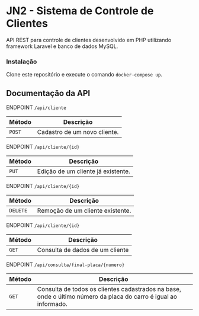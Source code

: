 
# JN2 - Sistema de Controle de Clientes

API REST para controle de clientes desenvolvido em PHP utilizando framework Laravel e banco de dados MySQL.

### Instalação

Clone este repositório e execute o comando `docker-compose up`.



## Documentação da API

ENDPOINT `/api/cliente`

| Método   | Descrição    |
| ----------  |---------------------------------- |
| `POST` | Cadastro de um novo cliente. |

ENDPOINT `/api/cliente/{id}`

| Método   | Descrição    |
| --------|---------------------------------- |
| `PUT` | Edição de um cliente já existente. |

ENDPOINT `/api/cliente/{id}`

| Método   | Descrição    |
| ----------|---------------------------------- |
| `DELETE` | Remoção de um cliente existente. |

ENDPOINT `/api/cliente/{id}`

| Método   | Descrição    |
| ------  |---------------------------------- |
| `GET` | Consulta de dados de um cliente |

ENDPOINT `/api/consulta/final-placa/{numero}`

| Método   | Descrição    |
| :--------|---------------------------------- |
| `GET` | Consulta de todos os clientes cadastrados na base, onde o último número da placa do carro é igual ao informado. |
